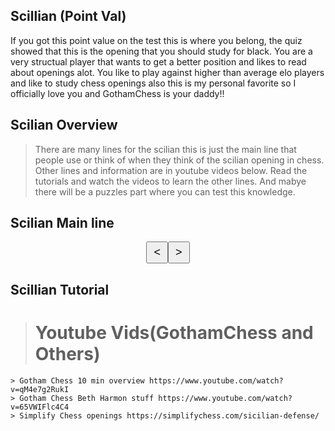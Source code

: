 ## Scillian (Point Val)
If you got this point value on the test this is where you belong, the quiz showed that this is the opening that you should study for black. 
You are a very structual player that wants to get a better position and likes to read about openings alot. You like to play against higher than average elo players and like to study chess openings also this is my personal favorite so I officially love you and GothamChess is your daddy!! 

## Scilian Overview
> There are many lines for the scilian this is just the main line that people use or think of when they think of the scilian opening in chess. Other lines and information are in youtube videos below. Read the tutorials and watch the videos to learn the other lines. And mabye there will be a puzzles part where you can test this knowledge. 

## Scilian Main line

<!DOCTYPE html>
<html>
<head>
    <title>Sicilian Opening Chess</title>
    <style>
        /* Define CSS styles for the chess board */
        .chess-board {
            display: flex;
            flex-wrap: wrap;
            width: 400px;
            height: 400px;
        }
        .chess-square {
            width: 50px;
            height: 50px;
            display: flex;
            justify-content: center;
            align-items: center;
            font-size: 30px;
            color: black;
        }
        .white-square {
            background-color: #f0d9b5;
        }
        .black-square {
            background-color: #b58863;
            color: white;
        }
        /* Styles for arrow buttons */
        .arrow-buttons {
            display: flex;
            justify-content: center;
            margin-top: 10px;
        }
        .arrow-button {
            padding: 5px 10px;
            font-size: 18px;
        }
    </style>
</head>
<body>
    <div id="chessBoard"></div>
    <div class="arrow-buttons">
        <button class="arrow-button" onclick="prevMove()">&lt;</button>
        <button class="arrow-button" onclick="nextMove()">&gt;</button>
    </div>
    <script>
        // Define the chess pieces icons
        var pieces = {
            "wp1": "♙",
            "wp2": "♙",
            "wp3": "♙",
            "wp4": "♙",
            "wp5": "♙",
            "wp6": "♙",
            "wp7": "♙",
            "wp8": "♙",
            "wr1": "♖",
            "wr2": "♖",
            "wn1": "♘",
            "wn2": "♘",
            "wb1": "♗",
            "wb2": "♗",
            "wk1": "♔",
            "wq1": "♕",
            "bp1": "♟",
            "bp2": "♟",
            "bp3": "♟",
            "bp4": "♟",
            "bp5": "♟",
            "bp6": "♟",
            "bp7": "♟",
            "bp8": "♟",
            "br1": "♜",
            "br2": "♜",
            "bn1": "♞",
            "bn2": "♞",
            "bb1": "♝",
            "bb2": "♝",
            "bk1": "♚",
            "bq1": "♛"
        };
        // Array of moves for the Sicilian opening
        var sicilianMoves = [
            [5, 2, "wp7"],
            [5, 4, "wp7"],
            [6, 4, "bp7"],
            [3, 4, "bp2"],
            [6, 3, "bn2"],
            [2, 5, "wn1"],
            [7, 4, "bq1"],
            [4, 6, "bb2"],
            [6, 6, "bp6"],
            [1, 3, "wb1"],
            [7, 6, "bn1"],
            [5, 6, "wp5"],
            [5, 5, "wp5"],
            [2, 3, "wn2"],
            [6, 7, "bk1"]
        ];
        var currentMoveIndex = 0;
        var chessBoard = document.getElementById("chessBoard");
        // Initialize the chess board
        function initChessBoard() {
            var chessHTML = "";
            for (var row = 1; row <= 8; row++) {
                for (var col = 1; col <= 8; col++) {
                    var squareClass = (row + col) % 2 === 0 ? "white-square" : "black-square";
                    var piece = getPieceIcon(row, col);
                    chessHTML += `<div class="chess-square ${squareClass}">${piece}</div>`;
                }
            }
            chessBoard.innerHTML = chessHTML;
        }
        // Get the piece icon for a given position
        function getPieceIcon(row, col) {
            var piece = "   ";
            for (var i = 0; i < sicilianMoves.length; i++) {
                var move = sicilianMoves[i];
                if (move[0] === row && move[1] === col) {
                    piece = move[2];
                    break;
                }
            }
            if (pieces.hasOwnProperty(piece)) {
                return pieces[piece];
            }
            return "";
        }
        // Go to the previous move
        function prevMove() {
            if (currentMoveIndex > 0) {
                currentMoveIndex--;
                initChessBoard();
            }
        }
        // Go to the next move
        function nextMove() {
            if (currentMoveIndex < sicilianMoves.length - 1) {
                currentMoveIndex++;
                initChessBoard();
            }
        }
        // Initialize the chess board on page load
        initChessBoard();
    </script>
</body>
</html>


## Scillian Tutorial 
> # Youtube Vids(GothamChess and Others)
    > Gotham Chess 10 min overview https://www.youtube.com/watch?v=qM4e7g2RukI
    > Gotham Chess Beth Harmon stuff https://www.youtube.com/watch?v=65VWIFlc4C4
    > Simplify Chess openings https://simplifychess.com/sicilian-defense/
